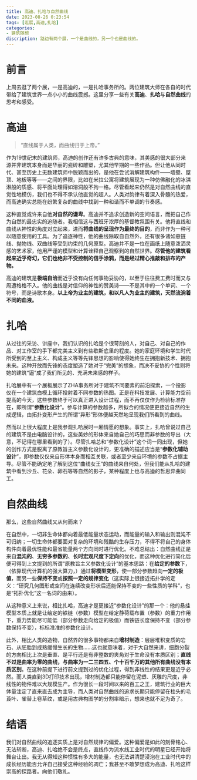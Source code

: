 ```yaml
---
title: 高迪、扎哈与自然曲线
date: 2023-08-26 0:23:54
tags: [逛展,高迪,扎哈]
categories: 
- 建筑随想
discription: 路边有两个展，一个是曲线的，另一个也是曲线的。
---
```

# **前言**
上周去逛了两个展，一是高迪的，一是扎哈事务所的。两位建筑大师在各自的时代带给了建筑世界一点小小的曲线震撼。这里分享一些有关**高迪**、**扎哈**与**自然曲线**的思考和感受。

# **高迪**
> “直线属于人类，而曲线归于上帝。”

作为19世纪末的建筑师，高迪的创作还有许多古典的意味，其美感的很大部分来源并非建筑本身而是华丽的瓷砖和雕塑，尤其他早期的一些作品。但让他从同时代、甚至历史上无数建筑师中脱颖而出的，是他在尝试消解建筑构件——墙壁、屋顶、地板等等——之间的界限，比如在米拉公寓将建筑展现为一种仿佛融化的冰淇淋般的质感、将平面处理得如溶洞般不拘一格。尽管看起来仍然是对自然曲线的直觉性地模仿，我们也不得不承认他直觉的超人。人类对韵律有着深入骨髓的热爱，而高迪确实总能在纷繁复杂的曲线中找到一种和谐而不单调的节奏感。

这种直觉或许来自他**对自然的谦卑**。高迪并不追求创造新的空间语言，而把自己作为自然的最忠实的追随者。我相信这与西班牙浓厚的基督教氛围有关。他将直线和曲线从神性的角度对立起来，进而**将曲线的呈现作为最终的目的**，而非作为一种可以随意使用的工具。为了追逐神性，他的曲线除取自自然外，还有很多诸如悬链线、抛物线、双曲线等受到约束的几何原型。高迪并不是一位在画纸上随意泼洒灵感的艺术家，他用严谨的模型和计算诠释自己观察到的自然世界。**尽管他的建筑看起来近乎奇幻，它们也绝非不受控制的信手涂鸦，而是经过精心推敲和排布的产物。**

高迪的建筑是**极端自洽**而近乎没有向任何事物妥协的，以至于往往费工费时而又与周遭格格不入。他的曲线是对信仰的神性的赞美诗——不是其中的一个单词、一个符号，而是诗歌本身。**以上帝为业主的建筑，和以凡人为业主的建筑，天然流淌着不同的血液。**


# **扎哈**
从过往的采访、讲座中，我们认识的扎哈是个很苛刻的人，对自己、对自己的作品、对工作室的手下都完美主义到有些歇斯底里的程度。她的家庭环境和学生时代所受到的至上主义、构成主义等等先锋思想的影响使得她终生在拥抱新技术、拥抱未来。这种开放而先锋的态度塑造了她对于“完美”的想象，而决不妥协的个性则将她的建筑“逼”成了我们所见的、充满未来感的样子。

扎哈展中有一个展板展示了ZHA事务所对于建筑不同要素的前沿探索，一个投影仪在一个建筑白模上循环投射着不同参数的热图。正是在科技发展、计算能力空前提高的今天，这些参数终于可以真正进入设计过程，而不再仅仅作为检验标准存在，即所谓“**参数化设计**”。参与计算的参数越多，所拟合的情况便更接近自然的生成逻辑，由拓扑变形产生的所谓“异形”形体便越天然地呈现我们所看到的曲线。

然而以上很大程度上是我参观扎哈展时一厢情愿的想象。事实上，扎哈曾说过自己的建筑不是由电脑设计的，这些美妙的形体来自她自己的巧思而非参数的导出（大意，不记得在哪里看到的了）。尽管扎哈总和“参数化设计”这个词一同出现，但她的创作方式是脱离了原教旨主义参数化设计的，更准确的描述应当是“**参数化辅助设计**”，即参数仅仅来自形体本身而相互关联，或者至少来自环境的参数不占据主导。尽管不能确定地了解到这位“曲线女王”的曲线来自何处，但我们能从扎哈的建筑中看到沙丘、花朵、卵石等等自然的影子，某种程度上也与高迪的哲思异曲同工。

# **自然曲线**
那么，这些自然曲线又从何而来？

在自然中，一切非生命体都向着最低能量状态运动，而能量的输入和输出则混沌不可归纳；一切生命体都要面对复杂的环境和残酷的生存压力，不得不将自己的身体构件向着最优性能和最省能量两个方向同时进行优化。不难总结出：自然曲线正是来自**混沌的**、**无穷多参数的**、**长时宏观尺度下定向**的优化，而这种优化进行简化后便可得到上文提到的所谓“原教旨主义参数化设计”的基本思路：在**给定的参数**下，（依靠现代计算机的强大算力，）通过**将模型变形**，使一部分参数趋向**一定的极值**，而另一些**保持不变**或**按照一定的规律变化**（这实际上很接近拓扑学的定义：“研究几何图形或空间在连续改变形状后还能保持不变的一些性质的学科”，也是“拓扑优化”这一名词的由来）。

从这种意义上来说，相比扎哈，高迪才是更接近“参数化设计”的那一个：他的悬挂模型本质上就是让给定的铁链（参数）模型在给定静荷载布置（参数）的重力作用下，重力势能尽可能低（部分参数走向给定的极值）而铁链长度保持不变（部分参数保持不变），标标准准的参数化设计。

此外，相比人类的造物，自然界的很多事物都来自**增材制造**：层层堆积变质的岩石、从胚胎到成熟缓慢生长的生物......这也就意味着，对于大自然来讲，细胞分裂的方向相比上次是垂直、是平行还是有非整数的夹角对于生命没有本质区别；**直线不过是曲率为零的曲线，与曲率为一二三四五、个十百千万的其他所有曲线没有本质区别**。在这种前提下进行前文提到过的优化过程，得到非线性的结果更是近乎必然。而人类直到3D打印技术出现，增材制造都只能停留在泥塑、灰雕的尺度，非线性的物件难以大规模生产。作为很长一段时间以来的百工之王，建筑行业的巨大体量注定了直来直去成为主导，而人类对自然曲线的追求长期只能停留在柱头的毛莨叶、雀替上卷草纹，或是用古典构图学的分割率暗示，想来也就不足为奇了。

# **结语**
我们对自然曲线的追逐实质上是对自然规律的偏爱。这种偏爱是如此的刻骨铭心、无法斩断，高迪、扎哈绝不会是终点，直线作为流水线工业时代的明星已经开始将舞台让出。我无从得知这种惯性有多大的能量，也无法讲清楚浸泡在工业时代中的成长经历能否允许自己接受这种经验的凋亡；我甚至不敢梦想成为高迪、扎哈这样崇高的探路者。向他们敬礼。